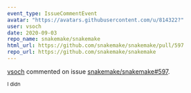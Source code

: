 ```yaml
---
event_type: IssueCommentEvent
avatar: "https://avatars.githubusercontent.com/u/814322?"
user: vsoch
date: 2020-09-03
repo_name: snakemake/snakemake
html_url: https://github.com/snakemake/snakemake/pull/597
repo_url: https://github.com/snakemake/snakemake
---
```


<a href='https://github.com/vsoch' target='_blank'>vsoch</a> commented on issue <a href='https://github.com/snakemake/snakemake/pull/597' target='_blank'>snakemake/snakemake#597</a>.

<small>I didn